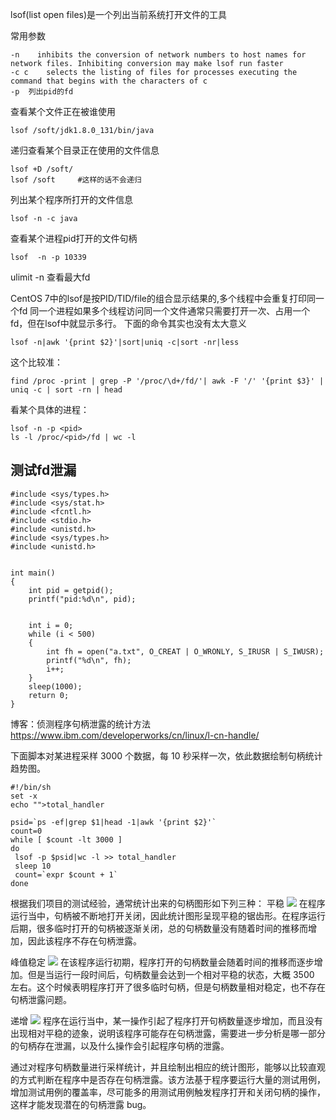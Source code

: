 lsof(list open files)是一个列出当前系统打开文件的工具

常用参数
```
-n    inhibits the conversion of network numbers to host names for network files. Inhibiting conversion may make lsof run faster
-c c    selects the listing of files for processes executing the command that begins with the characters of c
-p  列出pid的fd
```


查看某个文件正在被谁使用
```
lsof /soft/jdk1.8.0_131/bin/java
```

递归查看某个目录正在使用的文件信息
```
lsof +D /soft/
lsof /soft     #这样的话不会递归
```
列出某个程序所打开的文件信息 
```
lsof -n -c java
```
查看某个进程pid打开的文件句柄
```
lsof  -n -p 10339 
```

ulimit -n 查看最大fd

CentOS 7中的lsof是按PID/TID/file的组合显示结果的,多个线程中会重复打印同一个fd
同一个进程如果多个线程访问同一个文件通常只需要打开一次、占用一个fd，但在lsof中就显示多行。
下面的命令其实也没有太大意义
```
lsof -n|awk '{print $2}'|sort|uniq -c|sort -nr|less
```

这个比较准：
```
find /proc -print | grep -P '/proc/\d+/fd/'| awk -F '/' '{print $3}' | uniq -c | sort -rn | head
```



看某个具体的进程：
```
lsof -n -p <pid>
ls -l /proc/<pid>/fd | wc -l
```





## 测试fd泄漏
```
#include <sys/types.h>
#include <sys/stat.h>
#include <fcntl.h>
#include <stdio.h>
#include <unistd.h>
#include <sys/types.h>
#include <unistd.h>


int main()
{
    int pid = getpid();
    printf("pid:%d\n", pid);


    int i = 0;
    while (i < 500)
    {
        int fh = open("a.txt", O_CREAT | O_WRONLY, S_IRUSR | S_IWUSR);
        printf("%d\n", fh);
        i++;
    }
    sleep(1000);
    return 0;
}
```

博客：侦测程序句柄泄露的统计方法
https://www.ibm.com/developerworks/cn/linux/l-cn-handle/


下面脚本对某进程采样 3000 个数据，每 10 秒采样一次，依此数据绘制句柄统计趋势图。
```
#!/bin/sh
set -x
echo "">total_handler

psid=`ps -ef|grep $1|head -1|awk '{print $2}'`
count=0 
while [ $count -lt 3000 ] 
do 
 lsof -p $psid|wc -l >> total_handler
 sleep 10 
 count=`expr $count + 1`
done
```
根据我们项目的测试经验，通常统计出来的句柄图形如下列三种：
平稳
![](https://sxm-upload.oss-cn-beijing.aliyuncs.com/imgs/dcacc18d-a766-4bb5-b1df-ed0161580624.png)
在程序运行当中，句柄被不断地打开关闭，因此统计图形呈现平稳的锯齿形。在程序运行后期，很多临时打开的句柄被逐渐关闭，总的句柄数量没有随着时间的推移而增加，因此该程序不存在句柄泄露。


峰值稳定
![](https://sxm-upload.oss-cn-beijing.aliyuncs.com/imgs/0d46c8d1-aaaa-4725-99e9-e69af459257c.png)
在该程序运行初期，程序打开的句柄数量会随着时间的推移而逐步增加。但是当运行一段时间后，句柄数量会达到一个相对平稳的状态，大概 3500 左右。这个时候表明程序打开了很多临时句柄，但是句柄数量相对稳定，也不存在句柄泄露问题。


递增
![](https://sxm-upload.oss-cn-beijing.aliyuncs.com/imgs/14960e2a-db49-4252-a2b4-12470f866e3f.png)
程序在运行当中，某一操作引起了程序打开句柄数量逐步增加，而且没有出现相对平稳的迹象，说明该程序可能存在句柄泄露，需要进一步分析是哪一部分的句柄存在泄漏，以及什么操作会引起程序句柄的泄露。


通过对程序句柄数量进行采样统计，并且绘制出相应的统计图形，能够以比较直观的方式判断在程序中是否存在句柄泄露。该方法基于程序要运行大量的测试用例，增加测试用例的覆盖率，尽可能多的用测试用例触发程序打开和关闭句柄的操作，这样才能发现潜在的句柄泄露 bug。




















